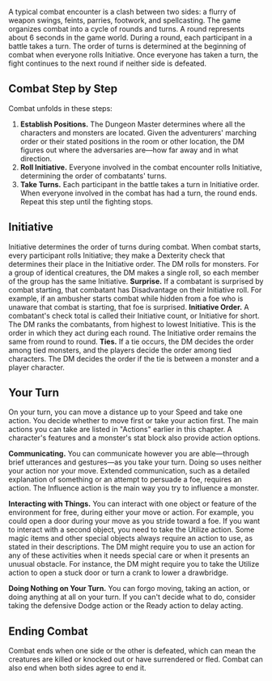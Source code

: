 
A typical combat encounter is a clash between two sides: a flurry of weapon swings, feints, parries, footwork, and spellcasting. The game organizes combat into a cycle of rounds and turns. A round represents about 6 seconds in the game world. During a round, each participant in a battle takes a turn. The order of turns is determined at the beginning of combat when everyone rolls Initiative. Once everyone has taken a turn, the fight continues to the next round if neither side is defeated.

## Combat Step by Step
Combat unfolds in these steps:
1. **Establish Positions.** The Dungeon Master determines where all the characters and monsters are located. Given the adventurers' marching order or their stated positions in the room or other location, the DM figures out where the adversaries are—how far away and in what direction.
2. **Roll Initiative.** Everyone involved in the combat encounter rolls Initiative, determining the order of combatants' turns.
3. **Take Turns.** Each participant in the battle takes a turn in Initiative order. When everyone involved in the combat has had a turn, the round ends. Repeat this step until the fighting stops.



## Initiative
Initiative determines the order of turns during combat. When combat starts, every participant rolls Initiative; they make a Dexterity check that determines their place in the Initiative order. The DM rolls for monsters. For a group of identical creatures, the DM makes a single roll, so each member of the group has the same Initiative.
**Surprise.** If a combatant is surprised by combat starting, that combatant has Disadvantage on their Initiative roll. For example, if an ambusher starts combat while hidden from a foe who is unaware that combat is starting, that foe is surprised.
**Initiative Order.** A combatant's check total is called their Initiative count, or Initiative for short. The DM ranks the combatants, from highest to lowest Initiative. This is the order in which they act during each round. The Initiative order remains the same from round to round.
**Ties.** If a tie occurs, the DM decides the order among tied monsters, and the players decide the order among tied characters. The DM decides the order if the tie is between a monster and a player character.



## Your Turn
On your turn, you can move a distance up to your Speed and take one action. You decide whether to move first or take your action first.
The main actions you can take are listed in "Actions" earlier in this chapter. A character's features and a monster's stat block also provide action options.

**Communicating.** You can communicate however you are able—through brief utterances and gestures—as you take your turn. Doing so uses neither your action nor your move. Extended communication, such as a detailed explanation of something or an attempt to persuade a foe, requires an action. The Influence action is the main way you try to influence a monster.

**Interacting with Things.** You can interact with one object or feature of the environment for free, during either your move or action. For example, you could open a door during your move as you stride toward a foe. If you want to interact with a second object, you need to take the Utilize action. Some magic items and other special objects always require an action to use, as stated in their descriptions.
The DM might require you to use an action for any of these activities when it needs special care or when it presents an unusual obstacle. For instance, the DM might require you to take the Utilize action to open a stuck door or turn a crank to lower a drawbridge.

**Doing Nothing on Your Turn.** You can forgo moving, taking an action, or doing anything at all on your turn. If you can't decide what to do, consider taking the defensive Dodge action or the Ready action to delay acting.



## Ending Combat
Combat ends when one side or the other is defeated, which can mean the creatures are killed or knocked out or have surrendered or fled. Combat can also end when both sides agree to end it.
